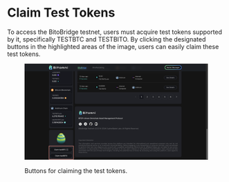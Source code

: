 # Claim Test Tokens

To access the BitoBridge testnet, users must acquire test tokens supported by it, specifically TESTBTC and TESTBITO. By clicking the designated buttons in the highlighted areas of the image, users can easily claim these test tokens.

<figure><img src="../.gitbook/assets/web-screenshot-08-10-2024.png" alt=""><figcaption><p>Buttons for claiming the test tokens.</p></figcaption></figure>
